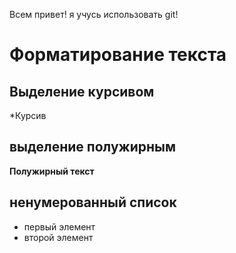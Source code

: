 Всем привет! я учусь использовать git!

# Форматирование текста
## Выделение курсивом
*Курсив

## выделение полужирным
**Полужирный текст**

## ненумерованный список
* первый элемент
* второй элемент
